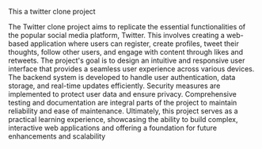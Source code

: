 This a twitter clone project

The Twitter clone project aims to replicate the essential functionalities of the popular social media platform, Twitter. This involves creating a web-based application where users can register, create profiles, tweet their thoughts, follow other users, and engage with
content through likes and retweets. The project's goal is to design an intuitive and responsive user interface that provides a seamless user experience across various devices. The backend system is developed to handle user authentication, data storage, and real-time 
updates efficiently. Security measures are implemented to protect user data and ensure privacy. Comprehensive testing and documentation are integral parts of the project to maintain reliability and ease of maintenance. Ultimately, this project serves as a practical 
learning experience, showcasing the ability to build complex, interactive web applications and offering a foundation for future enhancements and scalability

